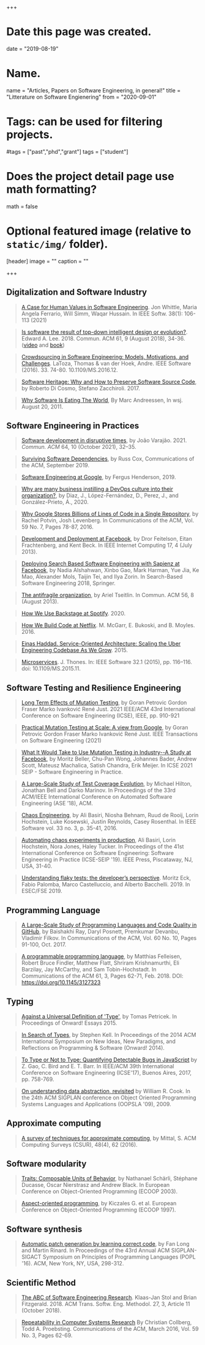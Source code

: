 +++
# Date this page was created.
date = "2019-08-19"

# Name.
name = "Articles, Papers on Software Engineering, in general!"
title = "Litterature on Software Engienering"
from = "2020-09-01"

# Tags: can be used for filtering projects.
#tags = ["past","phd","grant"]
tags = ["student"]

# Does the project detail page use math formatting?
math = false

# Optional featured image (relative to `static/img/` folder).
[header]
image = ""
caption = ""

+++

## Digitalization and Software Industry

> [A Case for Human Values in Software Engineering](http://dx.doi.org/10.1109/MS.2019.2956701). Jon Whittle, Maria Angela Ferrario, Will Simm, Waqar Hussain. In IEEE Softw. 38(1): 106-113 (2021)

> [Is software the result of top-down intelligent design or evolution?](https://doi.org/10.1145/3213763). Edward A. Lee. 2018. Commun. ACM 61, 9 (August 2018), 34-36. ([video](https://youtu.be/WBlWc6fJL_c) and [book](https://mitpress.mit.edu/books/plato-and-nerd))

> [Crowdsourcing in Software Engineering: Models, Motivations, and Challenges](http://dx.doi.org/10.1109/MS.2016.12). LaToza, Thomas & van der Hoek, Andre. IEEE Software (2016). 33. 74-80. 10.1109/MS.2016.12. 

>  [Software Heritage: Why and How to Preserve Software Source Code](https://hal.archives-ouvertes.fr/hal-01590958/document), by Roberto Di Cosmo, Stefano Zacchiroli. 2017.

> [Why Software Is Eating The World](https://www.wsj.com/articles/SB10001424053111903480904576512250915629460), By Marc Andreessen, In wsj. August 20, 2011.

## Software Engineering in Practices

> [Software development in disruptive times](https://doi.org/10.1145/3453932), by João Varajão. 2021. <i>Commun. ACM</i> 64, 10 (October 2021), 32–35.

> [Surviving Software Dependencies](https://cacm.acm.org/magazines/2019/9/238968-surviving-software-dependencies/fulltext), by Russ Cox, Communications of the ACM, September 2019.

> [Software Engineering at Google](https://arxiv.org/pdf/1702.01715.pdf), by Fergus Henderson, 2019.

> [Why are many business instilling a DevOps culture into their organization?](https://arxiv.org/abs/2005.10388), by Diaz, J., López-Fernández, D., Perez, J., and González-Prieto, Á., 2020.

> [Why Google Stores Billions of Lines of Code in a Single Repository](https://cacm.acm.org/magazines/2016/7/204032-why-google-stores-billions-of-lines-of-code-in-a-single-repository/fulltext), by Rachel Potvin, Josh Levenberg. In Communications of the ACM, Vol. 59 No. 7, Pages 78-87, 2016.

> [Development and Deployment at Facebook](http://www.frachtenberg.org/eitan/pubs/papers/feitelson13:devops.pdf), by Dror Feitelson, Eitan Frachtenberg, and Kent Beck. In IEEE Internet Computing 17, 4 (July 2013).

> [Deploying Search Based Software Engineering with Sapienz at Facebook](https://link.springer.com/chapter/10.1007/978-3-319-99241-9_1), by Nadia Alshahwan, Xinbo Gao, Mark Harman, Yue Jia, Ke Mao, Alexander Mols, Taijin Tei, and Ilya Zorin. In Search-Based Software Engineering 2018, Springer.

> [The antifragile organization](http://queue.acm.org/detail.cfm?id=2499552), by Ariel Tseitlin. In Commun. ACM 56, 8 (August 2013).

> [How We Use Backstage at Spotify](https://engineering.atspotify.com/2020/04/21/how-we-use-backstage-at-spotify/). 2020.

> [How We Build Code at Netflix](http://techblog.netflix.com/2016/03/how-we-build-code-at-netflix.html). M. McGarr, E. Bukoski, and B. Moyles. 2016.

> [Einas Haddad. Service-Oriented Architecture: Scaling the Uber Engineering Codebase As We Grow](https://eng.uber.com/service-oriented-architecture/). 2015. 

> [Microservices](). J. Thones. In: IEEE Software 32.1 (2015), pp. 116–116. doi: 10.1109/MS.2015.11.

## Software Testing and Resilience Engineering

> [Long Term Effects of Mutation Testing](https://research.google/pubs/pub50424/), by Goran Petrovic Gordon Fraser Marko Ivanković René Just. 2021 IEEE/ACM 43rd International Conference on Software Engineering (ICSE), IEEE, pp. 910-921

> [Practical Mutation Testing at Scale: A view from Google](https://research.google/pubs/pub50658/), by Goran Petrovic Gordon Fraser Marko Ivanković René Just. IEEE Transactions on Software Engineering (2021)

> [What It Would Take to Use Mutation Testing in Industry--A Study at Facebook](https://arxiv.org/abs/2010.13464), by Moritz Beller, Chu-Pan Wong, Johannes Bader, Andrew Scott, Mateusz Machalica, Satish Chandra, Erik Meijer. In ICSE 2021 SEIP - Software Engineering in Practice. 

<!-- 
> [State of Mutation Testing at Google](https://research.google.com/pubs/pub46584.html), by Goran Petrovic and Marko Ivankovic. In Proceedings of the 40th International Conference on Software Engineering 2018 (SEIP). 
-->

> [A Large-Scale Study of Test Coverage Evolution](http://mir.cs.illinois.edu/marinov/publications/HiltonETAL18TestCoverageEvolution.pdf), by Michael Hilton, Jonathan Bell and Darko Marinov. In Proceedings of the 33rd ACM/IEEE International Conference on Automated Software Engineering (ASE ’18), ACM.

> [Chaos Engineering](https://www.computer.org/cms/Computer.org/ComputingNow/issues/2016/07/mso2016030035.pdf), by Ali Basiri, Niosha Behnam, Ruud de Rooij, Lorin Hochstein, Luke Kosewski, Justin Reynolds, Casey Rosenthal. In IEEE Software vol. 33 no. 3, p. 35-41, 2016.

> [Automating chaos experiments in production](https://arxiv.org/abs/1905.04648), Ali Basiri, Lorin Hochstein, Nora Jones, Haley Tucker. In Proceedings of the 41st International Conference on Software Engineering: Software Engineering in Practice (ICSE-SEIP '19). IEEE Press, Piscataway, NJ, USA, 31-40.

> [Understanding flaky tests: the developer’s perspective](https://arxiv.org/abs/1907.01466). Moritz Eck, Fabio Palomba, Marco Castelluccio, and Alberto Bacchelli. 2019.  In ESEC/FSE 2019.

## Programming Language

> [A Large-Scale Study of Programming Languages and Code Quality in GitHub](https://cacm.acm.org/magazines/2017/10/221326-a-large-scale-study-of-programming-languages-and-code-quality-in-github/fulltext), by Baishakhi Ray, Daryl Posnett, Premkumar Devanbu, Vladimir Filkov. In Communications of the ACM, Vol. 60 No. 10, Pages 91-100, Oct. 2017.

> [A programmable programming language](https://cacm.acm.org/magazines/2018/3/225475-a-programmable-programming-language/fulltext), by Matthias Felleisen, Robert Bruce Findler, Matthew Flatt, Shriram Krishnamurthi, Eli Barzilay, Jay McCarthy, and Sam Tobin-Hochstadt. In Communications of the ACM 61, 3, Pages 62-71, Feb. 2018. DOI: https://doi.org/10.1145/3127323

## Typing

> [Against a Universal Definition of 'Type'](http://tomasp.net/academic/papers/against-types/index.html), by Tomas Petricek. In Proceedings of Onward! Essays 2015.

> [In Search of Types](http://www.cl.cam.ac.uk/~srk31/research/papers/kell14in-author-version.pdf), by Stephen Kell. In Proceedings of the 2014 ACM International Symposium on New Ideas, New Paradigms, and Reflections on Programming & Software (Onward! 2014).

> [To Type or Not to Type: Quantifying Detectable Bugs in JavaScript](http://ttendency.cs.ucl.ac.uk/projects/type_study/documents/type_study.pdf) by Z. Gao, C. Bird and E. T. Barr. In IEEE/ACM 39th International Conference on Software Engineering (ICSE'17), Buenos Aires, 2017, pp. 758-769.

> [On understanding data abstraction, revisited](http://www.cs.utexas.edu/~wcook/Drafts/2009/essay.pdf) by 	William R. Cook. In the 24th ACM SIGPLAN conference on Object Oriented Programming Systems Languages and Applications (OOPSLA '09), 2009.

## Approximate computing

> [A survey of techniques for approximate computing](https://www.researchgate.net/profile/Sparsh_Mittal/publication/290194892_A_Survey_Of_Techniques_for_Approximate_Computing/links/569570a208ae425c68983c70/A-Survey-Of-Techniques-for-Approximate-Computing.pdf), by Mittal, S. ACM Computing Surveys (CSUR), 48(4), 62 (2016).

<!--
##### Additional references:

> [DieHard: probabilistic memory safety for unsafe languages](https://people.cs.umass.edu/~emery/pubs/fp014-berger.pdf), by Emery D. Berger and Benjamin G. Zorn. In Proceedings of the 27th ACM SIGPLAN Conference on Programming Language Design and Implementation (PLDI '06).
-->

## Software modularity

> [Traits: Composable Units of Behavior](http://scg.unibe.ch/archive/papers/Scha02bTraits.pdf), by Nathanael Schärli, Stéphane Ducasse, Oscar Nierstrasz and Andrew Black. In European Conference on Object-Oriented Programming (ECOOP 2003).

> [Aspect-oriented programming](https://www.cs.ubc.ca/~gregor/papers/kiczales-ECOOP1997-AOP.pdf), by Kiczales G. et al. European Conference on Object-Oriented Programming (ECOOP 1997).

## Software synthesis

> [Automatic patch generation by learning correct code](https://people.csail.mit.edu/fanl/papers/prophet-popl16.pdf), by Fan Long and Martin Rinard. In Proceedings of the 43rd Annual ACM SIGPLAN-SIGACT Symposium on Principles of Programming Languages (POPL '16). ACM, New York, NY, USA, 298-312.

<!--
##### Additional references:

> [An Analysis of Patch Plausibility and Correctness for Generate-And-Validate Patch Generation Systems](http://dspace.mit.edu/bitstream/handle/1721.1/94337/MIT-CSAIL-TR-2015-003.pdf), by Zichao Qi, Fan Long, Sara Achour, and Martin Rinard. In Proceedings of the 2015 International Symposium on Software Testing and Analysis (ISSTA 2015). ACM, New York, NY, USA, 24-36.

-->

## Scientific Method

> [The ABC of Software Engineering Research](https://dl.acm.org/doi/10.1145/3241743). Klaas-Jan Stol and Brian Fitzgerald. 2018. ACM Trans. Softw. Eng. Methodol. 27, 3, Article 11 (October 2018).

> [Repeatability in Computer Systems Research](https://cacm.acm.org/magazines/2016/3/198873-repeatability-in-computer-systems-research/fulltext) By Christian Collberg, Todd A. Proebsting. Communications of the ACM, March 2016, Vol. 59 No. 3, Pages 62-69.